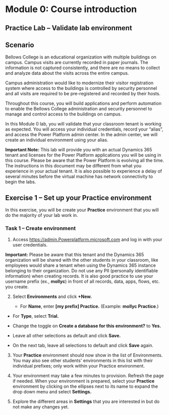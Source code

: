 Module 0: Course introduction
=============================

Practice Lab – Validate lab environment
---------------------------------------

Scenario
--------

Bellows College is an educational organization with multiple buildings on campus. Campus visits are currently recorded in paper journals. The information is not captured consistently, and there are no means to collect and analyze data about the visits across the entire campus. 

Campus administration would like to modernize their visitor registration system where access to the buildings is controlled by security personnel and all visits are required to be pre-registered and recorded by their hosts.

Throughout this course, you will build applications and perform automation to enable the Bellows College administration and security personnel to manage and control access to the buildings on campus.


In this Module 0 lab, you will validate that your classroom tenant is working as expected. You will access your individual credentials, record your “alias”, and access the Power Platform admin center. In the admin center, we will create an individual environment using your alias.

**Important Note:** This lab will provide you with an actual Dynamics 365 tenant and licenses for the Power Platform applications you will be using in this course. Please be aware that the Power Platform is evolving all the time. The instructions in this document may be different from what you experience in your actual tenant. It is also possible to experience a delay of several minutes before the virtual machine has network connectivity to begin the labs.

Exercise 1 – Set up your Practice environment
---------------------------------------------

In this exercise, you will be create your **Practice** environment that you will
do the majority of your lab work in.

### Task 1 – Create environment

1.  Access <https://admin.Powerplatform.microsoft.com> and log in with your user
    credentials.

**Important:** Please be aware that this tenant and the Dynamics 365 organization will be shared with the other students in your classroom, like employees would share a tenant when using the Dynamics 365 instance belonging to
their organization. Do not use any PII (personally identifiable information) when creating records. It is also good practice to use your username prefix (ex., **mollyc**) in front of all records, data, apps, flows, etc. you create.

2.  Select **Environments** and click **+New.**

    -   For **Name**, enter **[my prefix] Practice.** (Example: **mollyc Practice**.)
        
-   For **Type**, select **Trial.**
    
-   Change the toggle on **Create a database for this environment?** to
        **Yes.**
    
-   Leave all other selections as default and click **Save.**
    
-   On the next tab, leave all selections to default and click **Save**
        again.
    
3.  Your **Practice** environment should now show in the list of Environments.
    You may also see other students' environments in this list with their
    individual prefixes; only work within your Practice environment.

4.  Your environment may take a few minutes to provision. Refresh the page if
    needed. When your environment is prepared, select your **Practice**
    environment by clicking on the ellipses next to its name to expand the drop
    down menu and select **Settings.**

5.  Explore the different areas in **Settings** that you are interested in but
    do not make any changes yet.
